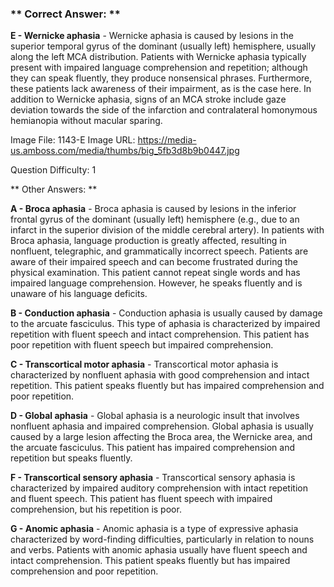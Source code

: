 ### ** Correct Answer: **

**E - Wernicke aphasia** - Wernicke aphasia is caused by lesions in the superior temporal gyrus of the dominant (usually left) hemisphere, usually along the left MCA distribution. Patients with Wernicke aphasia typically present with impaired language comprehension and repetition; although they can speak fluently, they produce nonsensical phrases. Furthermore, these patients lack awareness of their impairment, as is the case here. In addition to Wernicke aphasia, signs of an MCA stroke include gaze deviation towards the side of the infarction and contralateral homonymous hemianopia without macular sparing.

Image File: 1143-E
Image URL: https://media-us.amboss.com/media/thumbs/big_5fb3d8b9b0447.jpg

Question Difficulty: 1

** Other Answers: **

**A - Broca aphasia** - Broca aphasia is caused by lesions in the inferior frontal gyrus of the dominant (usually left) hemisphere (e.g., due to an infarct in the superior division of the middle cerebral artery). In patients with Broca aphasia, language production is greatly affected, resulting in nonfluent, telegraphic, and grammatically incorrect speech. Patients are aware of their impaired speech and can become frustrated during the physical examination. This patient cannot repeat single words and has impaired language comprehension. However, he speaks fluently and is unaware of his language deficits.

**B - Conduction aphasia** - Conduction aphasia is usually caused by damage to the arcuate fasciculus. This type of aphasia is characterized by impaired repetition with fluent speech and intact comprehension. This patient has poor repetition with fluent speech but impaired comprehension.

**C - Transcortical motor aphasia** - Transcortical motor aphasia is characterized by nonfluent aphasia with good comprehension and intact repetition. This patient speaks fluently but has impaired comprehension and poor repetition.

**D - Global aphasia** - Global aphasia is a neurologic insult that involves nonfluent aphasia and impaired comprehension. Global aphasia is usually caused by a large lesion affecting the Broca area, the Wernicke area, and the arcuate fasciculus. This patient has impaired comprehension and repetition but speaks fluently.

**F - Transcortical sensory aphasia** - Transcortical sensory aphasia is characterized by impaired auditory comprehension with intact repetition and fluent speech. This patient has fluent speech with impaired comprehension, but his repetition is poor.

**G - Anomic aphasia** - Anomic aphasia is a type of expressive aphasia characterized by word-finding difficulties, particularly in relation to nouns and verbs. Patients with anomic aphasia usually have fluent speech and intact comprehension. This patient speaks fluently but has impaired comprehension and poor repetition.

